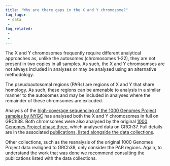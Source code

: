 ```yaml
---
title: "Why are there gaps in the X and Y chromosome?"
faq_tags:
 - data
 -
faq_related:
 -
 -
---
```


The X and Y chromosomes frequently require different analytical approaches as, unlike the autosomes (chromosomes 1-22), they are not present in two copies in all samples. As such, the X and Y chromsomses are not always included in analyses or may be analysed using an alternative methodology.

The pseudoautosomal regions (PARs) are regions of X and Y that share homology. As such, these regions can be amenable to analysis in a similar manner to the autosomes and may be included in analyses where the remainder of these chromsomes are exlcuded.

Analysis of the [high-coverage sequencing of the 1000 Genomes Project samples by NYGC](/data-portal/data-collection/30x-grch38) has analysed both the X and Y chromosomes in full on GRCh38. Both chromsomes were also analysed by the original [1000 Genomes Project phase three](/data-portal/data-collection/phase-3), which analysed data on GRCh37. Full details are in the associated [publications, listed alongside the data collections](/data-portal/data-collection).

Other collections, such as the reanalysis of the original 1000 Genomes Project data realigned to GRCh38, only consider the PAR regions. Again, to understand the work that was done we recommend consulting the publications listed with the data collections.
